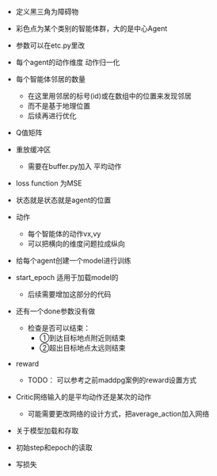 - 定义黑三角为障碍物
- 彩色点为某个类别的智能体群，大的是中心Agent
- 参数可以在etc.py里改


- 每个agent的动作维度 动作归一化
- 每个智能体邻居的数量
  - 在这里用邻居的标号(id)或在数组中的位置来发现邻居
  - 而不是基于地理位置
  - 后续再进行优化
- Q值矩阵
- 重放缓冲区
  - 需要在buffer.py加入 平均动作
- loss function 为MSE
- 状态就是状态就是agent的位置
- 动作
  - 每个智能体的动作vx,vy
  - 可以把横向的维度问题拉成纵向
- 给每个agent创建一个model进行训练
- start_epoch 适用于加载model的
  - 后续需要增加这部分的代码
- 还有一个done参数没有做
  - 检查是否可以结束：
    - ①到达目标地点附近则结束
    - ②超出目标地点太远则结束
- reward
  - TODO： 可以参考之前maddpg案例的reward设置方式
- Critic网络输入的是平均动作还是某次的动作
  - 可能需要更改网络的设计方式，把average_action加入网络
- 关于模型加载和存取
- 初始step和epoch的读取
- 写损失